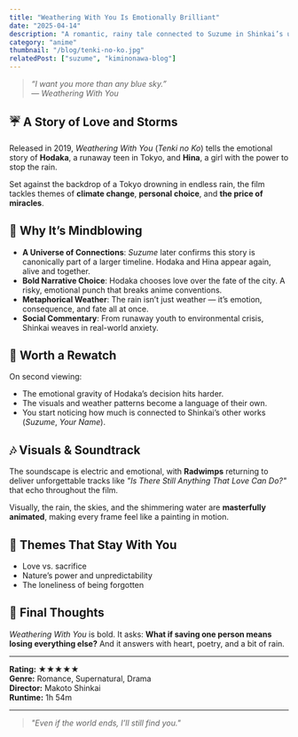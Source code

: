 ```yaml
---
title: "Weathering With You Is Emotionally Brilliant"
date: "2025-04-14"
description: "A romantic, rainy tale connected to Suzume in Shinkai’s universe."
category: "anime"
thumbnail: "/blog/tenki-no-ko.jpg"
relatedPost: ["suzume", "kiminonawa-blog"]
---
```


> *“I want you more than any blue sky.”*  
> — *Weathering With You*

## ☔ A Story of Love and Storms

Released in 2019, *Weathering With You* (*Tenki no Ko*) tells the emotional story of **Hodaka**, a runaway teen in Tokyo, and **Hina**, a girl with the power to stop the rain.

Set against the backdrop of a Tokyo drowning in endless rain, the film tackles themes of **climate change**, **personal choice**, and **the price of miracles**.

## 🧠 Why It’s Mindblowing

- **A Universe of Connections**: *Suzume* later confirms this story is canonically part of a larger timeline. Hodaka and Hina appear again, alive and together.
- **Bold Narrative Choice**: Hodaka chooses love over the fate of the city. A risky, emotional punch that breaks anime conventions.
- **Metaphorical Weather**: The rain isn’t just weather — it’s emotion, consequence, and fate all at once.
- **Social Commentary**: From runaway youth to environmental crisis, Shinkai weaves in real-world anxiety.

## 🔁 Worth a Rewatch

On second viewing:

- The emotional gravity of Hodaka’s decision hits harder.
- The visuals and weather patterns become a language of their own.
- You start noticing how much is connected to Shinkai’s other works (*Suzume*, *Your Name*).

## 🎶 Visuals & Soundtrack

The soundscape is electric and emotional, with **Radwimps** returning to deliver unforgettable tracks like *"Is There Still Anything That Love Can Do?"* that echo throughout the film.

Visually, the rain, the skies, and the shimmering water are **masterfully animated**, making every frame feel like a painting in motion.

## 🧵 Themes That Stay With You

- Love vs. sacrifice  
- Nature’s power and unpredictability  
- The loneliness of being forgotten

## 🌟 Final Thoughts

*Weathering With You* is bold. It asks: **What if saving one person means losing everything else?** And it answers with heart, poetry, and a bit of rain.

---

**Rating:** ★★★★★  
**Genre:** Romance, Supernatural, Drama  
**Director:** Makoto Shinkai  
**Runtime:** 1h 54m

---

> *"Even if the world ends, I’ll still find you."*
